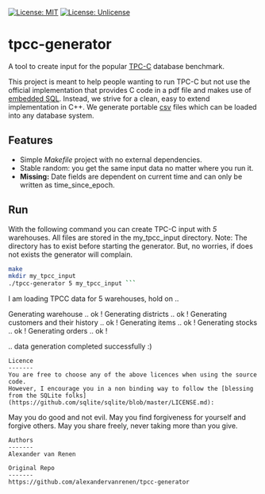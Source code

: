 [![License: MIT](https://img.shields.io/badge/License-MIT-yellow.svg)](https://opensource.org/licenses/MIT)
[![License: Unlicense](https://img.shields.io/badge/license-Unlicense-blue.svg)](http://unlicense.org/)

# tpcc-generator

A tool to create input for the popular [TPC-C](http://www.tpc.org/tpcc/) database benchmark.

This project is meant to help people wanting to run TPC-C but not use the official implementation that provides C code in a pdf file and makes use of [embedded SQL](https://en.wikipedia.org/wiki/Embedded_SQL).
Instead, we strive for a clean, easy to extend implementation in C++.
We generate portable [csv](https://en.wikipedia.org/wiki/Comma-separated_values) files which can be loaded into any database system.

## Features

- Simple _Makefile_ project with no external dependencies.
- Stable random: you get the same input data no matter where you run it.
- __Missing:__ Date fields are dependent on current time and can only be written as time_since_epoch.

## Run

With the following command you can create TPC-C input with _5_ warehouses. All files are stored in the my_tpcc_input directory. Note: The directory has to exist before starting the generator. But, no worries, if does not exists the generator will complain.

```bash
make
mkdir my_tpcc_input
./tpcc-generator 5 my_tpcc_input ```
```
I am loading TPCC data for 5 warehouses, hold on ..

Generating warehouse .. ok !
Generating districts .. ok !
Generating customers and their history .. ok !
Generating items .. ok !
Generating stocks .. ok !
Generating orders .. ok !

.. data generation completed successfully :)
```
Licence
-------
You are free to choose any of the above licences when using the source code.
However, I encourage you in a non binding way to follow the [blessing from the SQLite folks](https://github.com/sqlite/sqlite/blob/master/LICENSE.md):
```
May you do good and not evil.
May you find forgiveness for yourself and forgive others.
May you share freely, never taking more than you give.
```
Authors
-------
Alexander van Renen

Original Repo
-------
https://github.com/alexandervanrenen/tpcc-generator
```
